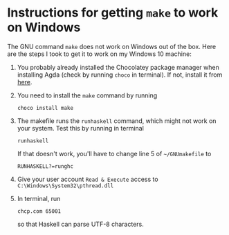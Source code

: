 # Instructions for getting `make` to work on Windows

The GNU command `make` does not work on Windows out of the box. Here are the steps I took to get it to work on my Windows 10 machine:

1.  You probably already installed the Chocolatey package manager when installing Agda (check by running `choco` in terminal). If not, install it from [here](https://chocolatey.org/install).

2.  You need to install the `make` command by running
    ```
    choco install make
    ```

3.  The makefile runs the `runhaskell` command, which might not work on your system. Test this by running in terminal
    ```
    runhaskell
    ```
    If that doesn't work, you'll have to change line 5 of `~/GNUmakefile` to
    ```
    RUNHASKELL?=runghc
    ```

4.  Give your user account `Read & Execute` access to `C:\Windows\System32\pthread.dll`

5.  In terminal, run
    ```
    chcp.com 65001
    ```
    so that Haskell can parse UTF-8 characters.